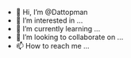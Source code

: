 - 👋 Hi, I’m @Dattopman
- 👀 I’m interested in ...
- 🌱 I’m currently learning ...
- 💞️ I’m looking to collaborate on ...
- 📫 How to reach me ...

<!---
Dattopman/Dattopman is a ✨ special ✨ repository because its `README.md` (this file) appears on your GitHub profile.
You can click the Preview link to take a look at your changes.
--->
